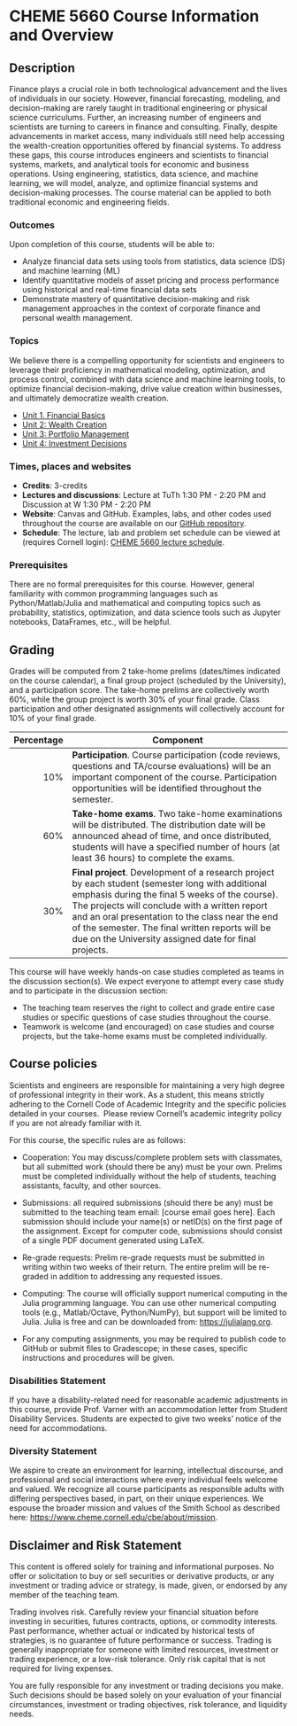 # CHEME 5660 Course Information and Overview

## Description 
Finance plays a crucial role in both technological advancement and the lives of individuals in our society. However, financial forecasting, modeling, and decision-making are rarely taught in traditional engineering or physical science curriculums. Further, an increasing number of engineers and scientists are turning to careers in finance and consulting. Finally, despite advancements in market access, many individuals still need help accessing the wealth-creation opportunities offered by financial systems. To address these gaps, this course introduces engineers and scientists to financial systems, markets, and analytical tools for economic and business operations. Using engineering, statistics, data science, and machine learning, we will model, analyze, and optimize financial systems and decision-making processes. The course material can be applied to both traditional economic and engineering fields.

### Outcomes
Upon completion of this course, students will be able to:
* Analyze financial data sets using tools from statistics, data science (DS) and machine learning (ML)
* Identify quantitative models of asset pricing and process performance using historical and real-time financial data sets 
* Demonstrate mastery of quantitative decision-making and risk management approaches in the context of corporate finance and personal wealth management.

### Topics
We believe there is a compelling opportunity for scientists and engineers to leverage their proficiency in mathematical modeling, optimization, and process control, combined with data science and machine learning tools, to optimize financial decision-making, drive value creation within businesses, and ultimately democratize wealth creation. 

* [Unit 1. Financial Basics](./chapter-1-dir/chapter-1-landing.md)
* [Unit 2: Wealth Creation](./chapter-2-dir/chapter-2-landing.md)
* [Unit 3: Portfolio Management](./chapter-3-dir/chapter-3-landing.md)
* [Unit 4: Investment Decisions](./chapter-4-dir/chapter-4-landing.md)

### Times, places and websites
* __Credits__: 3-credits
* __Lectures and discussions__: Lecture at TuTh 1:30 PM - 2:20 PM and Discussion at W 1:30 PM - 2:20 PM
* __Website__: Canvas and GitHub. Examples, labs, and other codes used throughout the course are available on our [GitHub repository](https://github.com/varnerlab/CHEME-5660-Course-Repository-F23).
* __Schedule__: The lecture, lab and problem set schedule can be viewed at (requires Cornell login): [CHEME 5660 lecture schedule](https://cornell.box.com/s/xz2ir0k7kimtyzz10k98op5ctihqa2fh).

### Prerequisites
There are no formal prerequisites for this course. However, general familiarity with common programming languages such as Python/Matlab/Julia and mathematical and computing topics such as probability, statistics, optimization, and data science tools such as Jupyter notebooks, DataFrames, etc., will be helpful.

## Grading 
Grades will be computed from 2 take-home prelims (dates/times indicated on the course calendar), a final group project (scheduled by the University), and a participation score. The take-home prelims are collectively worth 60%, while the group project is worth 30% of your final grade. Class participation and other designated assignments will collectively account for 10% of your final grade.  

| Percentage | Component |
| ----------: | --------- |
| 10%	| __Participation__. Course participation (code reviews, questions and TA/course evaluations) will be an important component of the course. Participation opportunities will be identified throughout the semester. |
| 60%	| __Take-home exams__. Two take-home examinations will be distributed. The distribution date will be announced ahead of time, and once distributed, students will have a specified number of hours (at least 36 hours) to complete the exams. |
| 30%	| __Final project__. Development of a research project by each student (semester long with additional emphasis during the final 5 weeks of the course). The projects will conclude with a written report and an oral presentation to the class near the end of the semester. The final written reports will be due on the University assigned date for final projects. |

This course will have weekly hands-on case studies completed as teams in the discussion section(s). We expect everyone to attempt every case study and to participate in the discussion section:

* The teaching team reserves the right to collect and grade entire case studies or specific questions of case studies throughout the course.
* Teamwork is welcome (and encouraged) on case studies and course projects, but the take-home exams must be completed individually. 

## Course policies 
Scientists and engineers are responsible for maintaining a very high degree of professional integrity in their work. As a student, this means strictly adhering to the Cornell Code of Academic Integrity and the specific policies detailed in your courses.  Please review Cornell’s academic integrity policy if you are not already familiar with it. 

For this course, the specific rules are as follows:

* Cooperation: You may discuss/complete problem sets with classmates, but all submitted work (should there be any) must be your own. Prelims must be completed individually without the help of students, teaching assistants, faculty, and other sources. 

* Submissions: all required submissions (should there be any) must be submitted to the teaching team email: [course email goes here]. Each submission should include your name(s) or netID(s) on the first page of the assignment. Except for computer code, submissions should consist of a single PDF document generated using LaTeX. 

* Re-grade requests: Prelim re-grade requests must be submitted in writing within two weeks of their return. The entire prelim will be re-graded in addition to addressing any requested issues. 

* Computing: The course will officially support numerical computing in the Julia programming language. You can use other numerical computing tools (e.g., Matlab/Octave, Python/NumPy), but support will be limited to Julia. Julia is free and can be downloaded from: https://julialang.org.

* For any computing assignments, you may be required to publish code to GitHub or submit files to Gradescope; in these cases, specific instructions and procedures will be given.  

### Disabilities Statement
If you have a disability-related need for reasonable academic adjustments in this course, provide Prof. Varner with an accommodation letter from Student Disability Services. Students are expected to give two weeks’ notice of the need for accommodations.

### Diversity Statement
We aspire to create an environment for learning, intellectual discourse, and professional and social interactions where every individual feels welcome and valued. We recognize all course participants as responsible adults with differing perspectives based, in part, on their unique experiences. We espouse the broader mission and values of the Smith School as described here: https://www.cheme.cornell.edu/cbe/about/mission.


## Disclaimer and Risk Statement
This content is offered solely for training and informational purposes. No offer or solicitation to buy or sell securities or derivative products, or any investment or trading advice or strategy, is made, given, or endorsed by any member of the teaching team. 

Trading involves risk. Carefully review your financial situation before investing in securities, futures contracts, options, or commodity interests. Past performance, whether actual or indicated by historical tests of strategies, is no guarantee of future performance or success. Trading is generally inappropriate for someone with limited resources, investment or trading experience, or a low-risk tolerance.  Only risk capital that is not required for living expenses.

You are fully responsible for any investment or trading decisions you make. Such decisions should be based solely on your evaluation of your financial circumstances, investment or trading objectives, risk tolerance, and liquidity needs.


